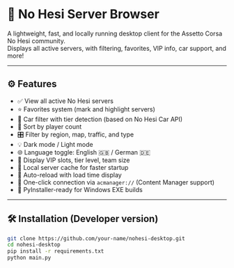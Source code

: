 # 🏁 No Hesi Server Browser

A lightweight, fast, and locally running desktop client for the Assetto Corsa No Hesi community.  
Displays all active servers, with filtering, favorites, VIP info, car support, and more!

---

## ⚙️ Features

- ✅ View all active No Hesi servers
- ⭐ Favorites system (mark and highlight servers)
- 🚗 Car filter with tier detection (based on No Hesi Car API)
- 🧠 Sort by player count
- 🎛️ Filter by region, map, traffic, and type
- 💡 Dark mode / Light mode
- 🌐 Language toggle: English 🇬🇧 / German 🇩🇪
- 🧾 Display VIP slots, tier level, team size
- 💾 Local server cache for faster startup
- 🔁 Auto-reload with load time display
- 🔗 One-click connection via `acmanager://` (Content Manager support)
- 🧩 PyInstaller-ready for Windows EXE builds

---

## 🛠️ Installation (Developer version)

```bash
git clone https://github.com/your-name/nohesi-desktop.git
cd nohesi-desktop
pip install -r requirements.txt
python main.py

